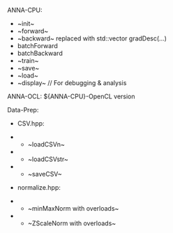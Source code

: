 ANNA-CPU:
- ~init~
- ~forward~
- ~backward~ replaced with std::vector<float> gradDesc(...)
- batchForward
- batchBackward
- ~train~
- ~save~
- ~load~
- ~display~ // For debugging & analysis

ANNA-OCL:
${ANNA-CPU}-OpenCL version

Data-Prep:
- CSV.hpp:
- - ~loadCSVn~
- - ~loadCSVstr~
- - ~saveCSV~

- normalize.hpp:
- - ~minMaxNorm with overloads~
- - ~ZScaleNorm with overloads~